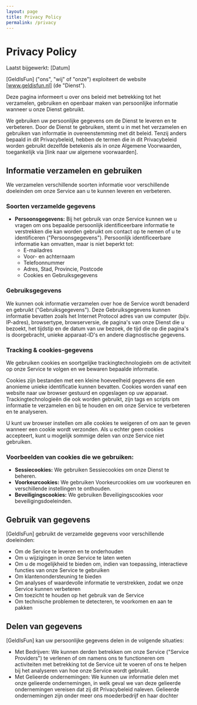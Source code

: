 ```yaml
---
layout: page
title: Privacy Policy
permalink: /privacy
---
```


# Privacy Policy

Laatst bijgewerkt: [Datum]

[GeldIsFun] ("ons", "wij" of "onze") exploiteert de website [www.geldisfun.nl] (de "Dienst").

Deze pagina informeert u over ons beleid met betrekking tot het verzamelen, gebruiken en openbaar maken van persoonlijke informatie wanneer u onze Dienst gebruikt.

We gebruiken uw persoonlijke gegevens om de Dienst te leveren en te verbeteren. Door de Dienst te gebruiken, stemt u in met het verzamelen en gebruiken van informatie in overeenstemming met dit beleid. Tenzij anders bepaald in dit Privacybeleid, hebben de termen die in dit Privacybeleid worden gebruikt dezelfde betekenis als in onze Algemene Voorwaarden, toegankelijk via [link naar uw algemene voorwaarden].

## Informatie verzamelen en gebruiken

We verzamelen verschillende soorten informatie voor verschillende doeleinden om onze Service aan u te kunnen leveren en verbeteren.

### Soorten verzamelde gegevens

- **Persoonsgegevens:** Bij het gebruik van onze Service kunnen we u vragen om ons bepaalde persoonlijk identificeerbare informatie te verstrekken die kan worden gebruikt om contact op te nemen of u te identificeren ("Persoonsgegevens"). Persoonlijk identificeerbare informatie kan omvatten, maar is niet beperkt tot:
  - E-mailadres
  - Voor- en achternaam
  - Telefoonnummer
  - Adres, Stad, Provincie, Postcode
  - Cookies en Gebruiksgegevens

### Gebruiksgegevens

We kunnen ook informatie verzamelen over hoe de Service wordt benaderd en gebruikt ("Gebruiksgegevens"). Deze Gebruiksgegevens kunnen informatie bevatten zoals het Internet Protocol adres van uw computer (bijv. IP-adres), browsertype, browserversie, de pagina's van onze Dienst die u bezoekt, het tijdstip en de datum van uw bezoek, de tijd die op die pagina's is doorgebracht, unieke apparaat-ID's en andere diagnostische gegevens.

### Tracking & cookies-gegevens

We gebruiken cookies en soortgelijke trackingtechnologieën om de activiteit op onze Service te volgen en we bewaren bepaalde informatie.

Cookies zijn bestanden met een kleine hoeveelheid gegevens die een anonieme unieke identificatie kunnen bevatten. Cookies worden vanaf een website naar uw browser gestuurd en opgeslagen op uw apparaat. Trackingtechnologieën die ook worden gebruikt, zijn tags en scripts om informatie te verzamelen en bij te houden en om onze Service te verbeteren en te analyseren.

U kunt uw browser instellen om alle cookies te weigeren of om aan te geven wanneer een cookie wordt verzonden. Als u echter geen cookies accepteert, kunt u mogelijk sommige delen van onze Service niet gebruiken.

### Voorbeelden van cookies die we gebruiken:

- **Sessiecookies:** We gebruiken Sessiecookies om onze Dienst te beheren.
- **Voorkeurcookies:** We gebruiken Voorkeurcookies om uw voorkeuren en verschillende instellingen te onthouden.
- **Beveiligingscookies:** We gebruiken Beveiligingscookies voor beveiligingsdoeleinden.

## Gebruik van gegevens

[GeldIsFun] gebruikt de verzamelde gegevens voor verschillende doeleinden:

- Om de Service te leveren en te onderhouden
- Om u wijzigingen in onze Service te laten weten
- Om u de mogelijkheid te bieden om, indien van toepassing, interactieve functies van onze Service te gebruiken
- Om klantenondersteuning te bieden
- Om analyses of waardevolle informatie te verstrekken, zodat we onze Service kunnen verbeteren
- Om toezicht te houden op het gebruik van de Service
- Om technische problemen te detecteren, te voorkomen en aan te pakken

## Delen van gegevens

[GeldIsFun] kan uw persoonlijke gegevens delen in de volgende situaties:

- Met Bedrijven: We kunnen derden betrekken om onze Service ("Service Providers") te verlenen of om namens ons te functioneren om activiteiten met betrekking tot de Service uit te voeren of ons te helpen bij het analyseren van hoe onze Service wordt gebruikt.
- Met Gelieerde ondernemingen: We kunnen uw informatie delen met onze gelieerde ondernemingen, in welk geval we van deze gelieerde ondernemingen vereisen dat zij dit Privacybeleid naleven. Gelieerde ondernemingen zijn onder meer ons moederbedrijf en haar dochter
